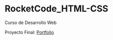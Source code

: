 # RocketCode_HTML-CSS
 Curso de Desarrollo Web
 
 Proyecto Final: [Portfolio](https://faqtoff.github.io/RocketCode_HTML-CSS/)
